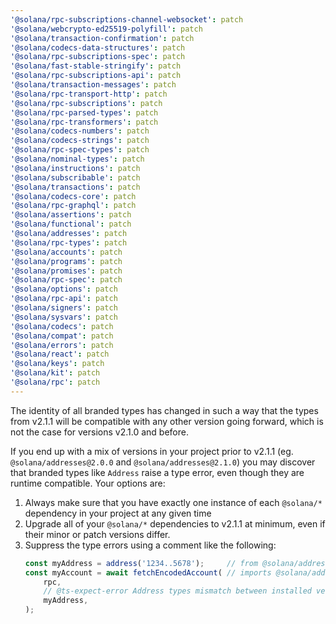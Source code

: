```yaml
---
'@solana/rpc-subscriptions-channel-websocket': patch
'@solana/webcrypto-ed25519-polyfill': patch
'@solana/transaction-confirmation': patch
'@solana/codecs-data-structures': patch
'@solana/rpc-subscriptions-spec': patch
'@solana/fast-stable-stringify': patch
'@solana/rpc-subscriptions-api': patch
'@solana/transaction-messages': patch
'@solana/rpc-transport-http': patch
'@solana/rpc-subscriptions': patch
'@solana/rpc-parsed-types': patch
'@solana/rpc-transformers': patch
'@solana/codecs-numbers': patch
'@solana/codecs-strings': patch
'@solana/rpc-spec-types': patch
'@solana/nominal-types': patch
'@solana/instructions': patch
'@solana/subscribable': patch
'@solana/transactions': patch
'@solana/codecs-core': patch
'@solana/rpc-graphql': patch
'@solana/assertions': patch
'@solana/functional': patch
'@solana/addresses': patch
'@solana/rpc-types': patch
'@solana/accounts': patch
'@solana/programs': patch
'@solana/promises': patch
'@solana/rpc-spec': patch
'@solana/options': patch
'@solana/rpc-api': patch
'@solana/signers': patch
'@solana/sysvars': patch
'@solana/codecs': patch
'@solana/compat': patch
'@solana/errors': patch
'@solana/react': patch
'@solana/keys': patch
'@solana/kit': patch
'@solana/rpc': patch
---
```


The identity of all branded types has changed in such a way that the types from v2.1.1 will be compatible with any other version going forward, which is not the case for versions v2.1.0 and before.

If you end up with a mix of versions in your project prior to v2.1.1 (eg. `@solana/addresses@2.0.0` and `@solana/addresses@2.1.0`) you may discover that branded types like `Address` raise a type error, even though they are runtime compatible. Your options are:

1. Always make sure that you have exactly one instance of each `@solana/*` dependency in your project at any given time
2. Upgrade all of your `@solana/*` dependencies to v2.1.1 at minimum, even if their minor or patch versions differ.
3. Suppress the type errors using a comment like the following:
    ```ts
    const myAddress = address('1234..5678');     // from @solana/addresses@2.0.0
    const myAccount = await fetchEncodedAccount( // imports @solana/addresses@2.1.0
        rpc,
        // @ts-expect-error Address types mismatch between installed versions of @solana/addresses
        myAddress,
    );
    ```
